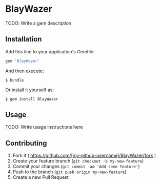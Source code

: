 # BlayWazer

TODO: Write a gem description

## Installation

Add this line to your application's Gemfile:

```ruby
gem 'BlayWazer'
```

And then execute:

    $ bundle

Or install it yourself as:

    $ gem install BlayWazer

## Usage

TODO: Write usage instructions here

## Contributing

1. Fork it ( https://github.com/[my-github-username]/BlayWazer/fork )
2. Create your feature branch (`git checkout -b my-new-feature`)
3. Commit your changes (`git commit -am 'Add some feature'`)
4. Push to the branch (`git push origin my-new-feature`)
5. Create a new Pull Request
